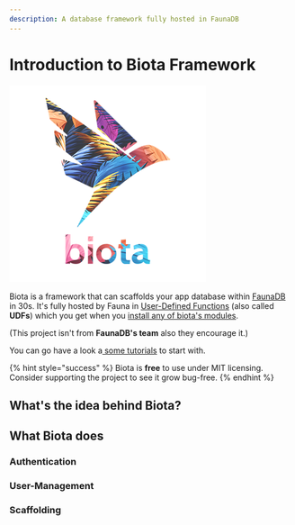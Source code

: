 ```yaml
---
description: A database framework fully hosted in FaunaDB
---
```


# Introduction to Biota Framework



![biota&apos;s logo](.gitbook/assets/logo_and_name.png)

Biota is a framework that can scaffolds your app database within [FaunaDB ](https://fauna.com/)in 30s. It's fully hosted by Fauna in [User-Defined Functions](https://docs.fauna.com/fauna/current/api/fql/functions) \(also called **UDFs**\) which you get when you [install any of biota's modules](quickstart-guides/host-biota-in-fauna.md).

\(This project isn't from **FaunaDB's team** also they encourage it.\)

You can go have a look a[ some tutorials](quickstart-guides/tutorials/) to start with.

{% hint style="success" %}
Biota is **free** to use under MIT licensing.  
Consider supporting the project to see it grow bug-free.
{% endhint %}

## What's the idea behind Biota?



## What Biota does



### Authentication

### User-Management

### Scaffolding

